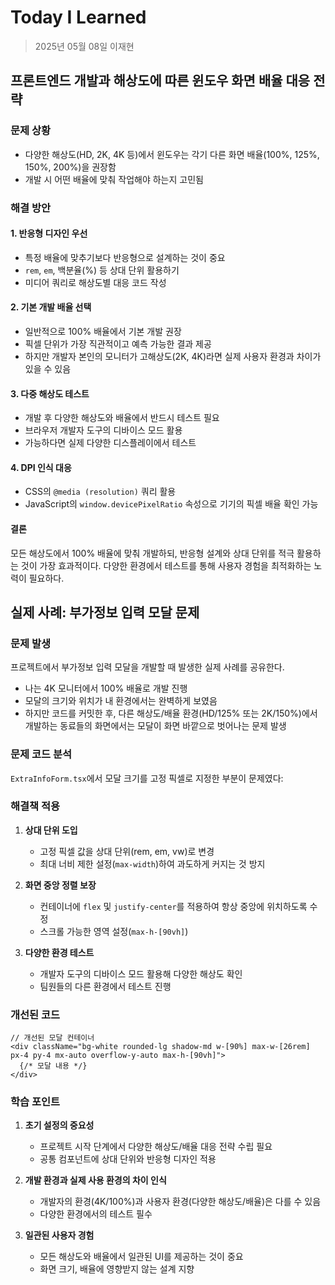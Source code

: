 # Today I Learned

> 2025년 05월 08일 이재현

## 프론트엔드 개발과 해상도에 따른 윈도우 화면 배율 대응 전략

### 문제 상황

- 다양한 해상도(HD, 2K, 4K 등)에서 윈도우는 각기 다른 화면 배율(100%, 125%, 150%, 200%)을 권장함
- 개발 시 어떤 배율에 맞춰 작업해야 하는지 고민됨

### 해결 방안

#### 1. 반응형 디자인 우선

- 특정 배율에 맞추기보다 반응형으로 설계하는 것이 중요
- `rem`, `em`, 백분율(%) 등 상대 단위 활용하기
- 미디어 쿼리로 해상도별 대응 코드 작성

#### 2. 기본 개발 배율 선택

- 일반적으로 100% 배율에서 기본 개발 권장
- 픽셀 단위가 가장 직관적이고 예측 가능한 결과 제공
- 하지만 개발자 본인의 모니터가 고해상도(2K, 4K)라면 실제 사용자 환경과 차이가 있을 수 있음

#### 3. 다중 해상도 테스트

- 개발 후 다양한 해상도와 배율에서 반드시 테스트 필요
- 브라우저 개발자 도구의 디바이스 모드 활용
- 가능하다면 실제 다양한 디스플레이에서 테스트

#### 4. DPI 인식 대응

- CSS의 `@media (resolution)` 쿼리 활용
- JavaScript의 `window.devicePixelRatio` 속성으로 기기의 픽셀 배율 확인 가능

#### 결론

모든 해상도에서 100% 배율에 맞춰 개발하되, 반응형 설계와 상대 단위를 적극 활용하는 것이 가장 효과적이다. 다양한 환경에서 테스트를 통해 사용자 경험을 최적화하는 노력이 필요하다.

## 실제 사례: 부가정보 입력 모달 문제

### 문제 발생

프로젝트에서 부가정보 입력 모달을 개발할 때 발생한 실제 사례를 공유한다.

- 나는 4K 모니터에서 100% 배율로 개발 진행
- 모달의 크기와 위치가 내 환경에서는 완벽하게 보였음
- 하지만 코드를 커밋한 후, 다른 해상도/배율 환경(HD/125% 또는 2K/150%)에서 개발하는 동료들의 화면에서는 모달이 화면 바깥으로 벗어나는 문제 발생

### 문제 코드 분석

`ExtraInfoForm.tsx`에서 모달 크기를 고정 픽셀로 지정한 부분이 문제였다:

### 해결책 적용

1. **상대 단위 도입**

   - 고정 픽셀 값을 상대 단위(rem, em, vw)로 변경
   - 최대 너비 제한 설정(`max-width`)하여 과도하게 커지는 것 방지

2. **화면 중앙 정렬 보장**

   - 컨테이너에 `flex` 및 `justify-center`를 적용하여 항상 중앙에 위치하도록 수정
   - 스크롤 가능한 영역 설정(`max-h-[90vh]`)

3. **다양한 환경 테스트**
   - 개발자 도구의 디바이스 모드 활용해 다양한 해상도 확인
   - 팀원들의 다른 환경에서 테스트 진행

### 개선된 코드

```tsx
// 개선된 모달 컨테이너
<div className="bg-white rounded-lg shadow-md w-[90%] max-w-[26rem] px-4 py-4 mx-auto overflow-y-auto max-h-[90vh]">
  {/* 모달 내용 */}
</div>
```

### 학습 포인트

1. **초기 설정의 중요성**

   - 프로젝트 시작 단계에서 다양한 해상도/배율 대응 전략 수립 필요
   - 공통 컴포넌트에 상대 단위와 반응형 디자인 적용

2. **개발 환경과 실제 사용 환경의 차이 인식**

   - 개발자의 환경(4K/100%)과 사용자 환경(다양한 해상도/배율)은 다를 수 있음
   - 다양한 환경에서의 테스트 필수

3. **일관된 사용자 경험**
   - 모든 해상도와 배율에서 일관된 UI를 제공하는 것이 중요
   - 화면 크기, 배율에 영향받지 않는 설계 지향
